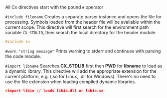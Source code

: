 All Cx directives start with the pound `#` operator

`#include filename`
Creates a separate parser instance and opens the file for processing. Symbols loaded from the header file will be available within the current scope. This directive will first search for the environment path variable `CX_STDLIB`, then search the local directory for the header module.<br>
``` cpp
#include io
```

`#warn "string message"`
Prints warning to stderr and continues with parsing the code module.

`#import libname`
Searches **CX_STDLIB** first then **PWD** for **libname** to load as a dynamic library. This directive will add the appropriate extension for the current platform, e.g. (.so for Linux, .dll for Windows). There's no need to use the file extension when loading compiled dynamic libraries.

``` cpp
#import libio // loads libio.dll or libio.so
```